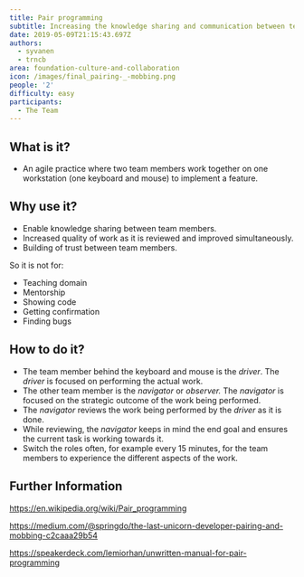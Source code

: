 ```yaml
---
title: Pair programming
subtitle: Increasing the knowledge sharing and communication between team members
date: 2019-05-09T21:15:43.697Z
authors:
  - syvanen
  - trncb
area: foundation-culture-and-collaboration
icon: /images/final_pairing-_-mobbing.png
people: '2'
difficulty: easy
participants:
  - The Team
---
```

## What is it?

* An agile practice where two team members work together on one workstation (one keyboard and mouse) to implement a feature. 

## Why use it?

* Enable knowledge sharing between team members.
* Increased quality of work as it is reviewed and improved simultaneously.
* Building of trust between team members.

So it is not for:

* Teaching domain
* Mentorship
* Showing code
* Getting confirmation
* Finding bugs

## How to do it?

* The team member behind the keyboard and mouse is the *driver*. The *driver* is focused on performing the actual work.
* The other team member is the *navigator* or *observer.* The *navigator* is focused on the strategic outcome of the work being performed.
* The *navigator* reviews the work being performed by the *driver* as it is done.
* While reviewing, the *navigator* keeps in mind the end goal and ensures the current task is working towards it.
* Switch the roles often, for example every 15 minutes, for the team members to experience the different aspects of the work.

## Further Information

<https://en.wikipedia.org/wiki/Pair_programming>

<https://medium.com/@springdo/the-last-unicorn-developer-pairing-and-mobbing-c2caaa29b54>

<https://speakerdeck.com/lemiorhan/unwritten-manual-for-pair-programming>